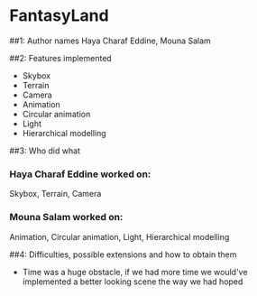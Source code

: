 # FantasyLand

##1: Author names
Haya Charaf Eddine, Mouna Salam

##2: Features implemented

- Skybox
- Terrain
- Camera
- Animation
- Circular animation
- Light
- Hierarchical modelling

##3: Who did what
### Haya Charaf Eddine worked on: 
Skybox, Terrain, Camera

### Mouna Salam worked on: 
Animation, Circular animation, Light, Hierarchical modelling

##4: Difficulties, possible extensions and how to obtain them
- Time was a huge obstacle, if we had more time we would've implemented a better looking scene the way we had hoped

